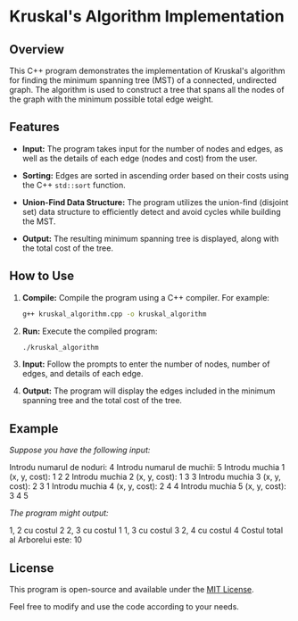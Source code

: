 # Kruskal's Algorithm Implementation

## Overview

This C++ program demonstrates the implementation of Kruskal's algorithm for finding the minimum spanning tree (MST) of a connected, undirected graph. The algorithm is used to construct a tree that spans all the nodes of the graph with the minimum possible total edge weight.

## Features

- **Input:** The program takes input for the number of nodes and edges, as well as the details of each edge (nodes and cost) from the user.

- **Sorting:** Edges are sorted in ascending order based on their costs using the C++ `std::sort` function.

- **Union-Find Data Structure:** The program utilizes the union-find (disjoint set) data structure to efficiently detect and avoid cycles while building the MST.

- **Output:** The resulting minimum spanning tree is displayed, along with the total cost of the tree.

## How to Use

1. **Compile:** Compile the program using a C++ compiler. For example:
    ```bash
    g++ kruskal_algorithm.cpp -o kruskal_algorithm
    ```

2. **Run:** Execute the compiled program:
    ```bash
    ./kruskal_algorithm
    ```

3. **Input:** Follow the prompts to enter the number of nodes, number of edges, and details of each edge.

4. **Output:** The program will display the edges included in the minimum spanning tree and the total cost of the tree.

## Example

*Suppose you have the following input:*

Introdu numarul de noduri: 4
Introdu numarul de muchii: 5
Introdu muchia 1 (x, y, cost): 1 2 2
Introdu muchia 2 (x, y, cost): 1 3 3
Introdu muchia 3 (x, y, cost): 2 3 1
Introdu muchia 4 (x, y, cost): 2 4 4
Introdu muchia 5 (x, y, cost): 3 4 5

*The program might output:*

1, 2 cu costul 2
2, 3 cu costul 1
1, 3 cu costul 3
2, 4 cu costul 4
Costul total al Arborelui este: 10


## License

This program is open-source and available under the [MIT License](LICENSE).

Feel free to modify and use the code according to your needs.



